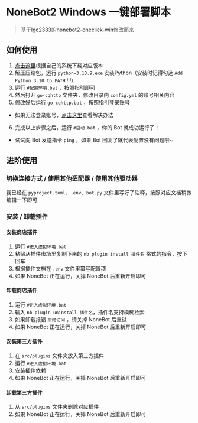 # NoneBot2 Windows 一键部署脚本
>基于[lgc2333](https://github.com/lgc2333)的[nonebot2-oneclick-win](https://github.com/lgc2333/nonebot2-oneclick-win)修改而来

## 如何使用

1. [点击这里](https://gitee.com/xmm091211/nonebot2_oneclickscript_win/releases)根据自己的系统下载对应版本
1. 解压压缩包，运行 `python-3.10.9.exe` 安装Python（安装时记得勾选 `Add Python 3.10 to PATH` !!!）
2. 运行 `#配置环境.bat` ，按照指引即可
3. 然后打开 `go-cqhttp` 文件夹，修改目录内 `config.yml` 的账号相关内容
4. 修改好后运行 `go-cqhttp.bat` ，按照指引登录账号
- 如果无法登录账号，[点击这里](https://docs.qq.com/doc/DQ3lmbkVUTkhiUWxM?&u=dc6ddf501e234007b2b1f2efea165532)查看解决办法
6. 完成以上步骤之后，运行 `#启动.bat` ，你的 Bot 就成功运行了！
- 试试向 Bot 发送指令 `ping` ，如果 Bot 回复了就代表配置没有问题啦~
## 进阶使用

### 切换连接方式 / 使用其他适配器 / 使用其他驱动器

我已经在 `pyproject.toml`、`.env`、`bot.py` 文件里写好了注释，按照对应文档稍微编辑一下即可

### 安装 / 卸载插件

#### 安装商店插件

1. 运行 `#进入虚拟环境.bat`
2. 粘贴从插件市场里复制下来的 `nb plugin install 插件名` 格式的指令，按下回车
3. 根据插件文档在 `.env` 文件里纂写配置项
4. 如果 NoneBot 正在运行，关掉 NoneBot 后重新开启即可

#### 卸载商店插件

1. 运行 `#进入虚拟环境.bat`
2. 输入 `nb plugin uninstall 插件名`，插件名支持模糊检索
3. 如果卸载报错 `拒绝访问` ，请关掉 NoneBot 后重试
4. 如果 NoneBot 正在运行，关掉 NoneBot 后重新开启即可

#### 安装第三方插件

1. 在 `src/plugins` 文件夹放入第三方插件
2. 运行 `#进入虚拟环境.bat`
3. 安装插件依赖
4. 如果 NoneBot 正在运行，关掉 NoneBot 后重新开启即可

#### 卸载第三方插件

1. 从 `src/plugins` 文件夹删除对应插件
2. 如果 NoneBot 正在运行，关掉 NoneBot 后重新开启即可
